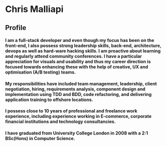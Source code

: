 # Chris Malliapi

## Profile
#### I am a full-stack developer and even though my focus has been on the front-end, I also possess strong leadership skills, back-end, architecture, devops as well as hard-ware hacking skills. I am proactive about learning and regularly attend community conferences. **I have a particular appreciation for visuals and usability and thus my career direction is focused towards enhancing these with the help of creative, UX and optimisation (A/B testing) teams.**

#### My responsibilities have included team management, leadership, client negotiation, hiring, requirements analysis, component design and implementation using TDD and BDD, code refactoring, and delivering application training to offshore locations.

#### I possess close to 10 years of professional and freelance work experience, including experience working in E-commerce, corporate financial institutions and technology consultancies.

#### I have graduated from University College London in 2008 with a 2:1 BSc(Hons) in Computer Science.
